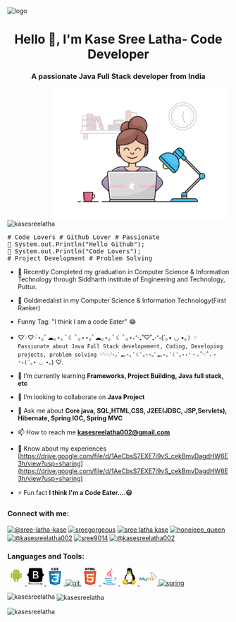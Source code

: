![logo](https://github.com/KaseSreeLatha/KaseSreeLatha/blob/main/Blue%20Yellow%20Futuristic%20Virtual%20Technology%20Blog%20Banner.png)
<h1 align="center">Hello 👋, I'm Kase Sree Latha- Code Developer</h1>
<h3 align="center">A passionate Java Full Stack developer from India</h3>

<img align="right" alt="Coding" width="400" src="https://github.com/KaseSreeLatha/KaseSreeLatha/blob/main/output-onlinegiftools.gif">
<p align="left"> <img src="https://komarev.com/ghpvc/?username=kasesreelatha&label=Profile%20views&color=0e75b6&style=flat" alt="kasesreelatha" /> </p>

<pre>
# Code Lovers # Github Lover # Passionate
👾 System.out.Println("Hello Github");
👾 System.out.Println("Code Lovers");
# Project Development # Problem Solving
</pre>
- 📖 Recently Completed my graduation in Computer Science & Information Technology through
      Siddharth institute of Engineering and Technology, Puttur.

- 🥇 Goldmedalist in my Computer Science & Information Technology(First Ranker)

- Funny Tag: "I think I am a code Eater" 😂

- ♡𓆩♡𓆪⋆｡ﾟ☁︎｡⋆｡ ﾟ☾ ﾟ｡⋆⋆｡ﾟ☁︎｡⋆｡ ﾟ☾ ﾟ｡⋆˖⁺‧₊˚♡˚₊‧⁺˖(´｡• ◡ •｡`) ♡ Passionate about Java Full Stack developement, Coding, Developing projects, problem solving ♡𓆩♡𓆪⋆｡ﾟ☁︎｡⋆｡ ﾟ☾ ﾟ｡⋆⋆｡ﾟ☁︎｡⋆｡ ﾟ☾ ﾟ｡⋆˖⁺‧₊˚♡˚₊‧⁺˖(´｡• ◡ •｡`) ♡.
  
- 🌱 I’m currently learning **Frameworks, Project Building, Java full stack, etc**

- 👯 I’m looking to collaborate on **Java Project**

- 💬 Ask me about **Core java, SQL,HTML,CSS, J2EE(JDBC, JSP,Servlets), Hibernate, Spring IOC, Spring MVC**

- 📫 How to reach me **kasesreelatha002@gmail.com**

- 📄 Know about my experiences [https://drive.google.com/file/d/1AeCbsS7EXE7i9vS_cekBmvDagdHW6E3h/view?usp=sharing](https://drive.google.com/file/d/1AeCbsS7EXE7i9vS_cekBmvDagdHW6E3h/view?usp=sharing)

- ⚡ Fun fact **I think I'm a Code Eater....😃**

<h3 align="left">Connect with me:</h3>
<p align="left">
<a href="https://codepen.io/sree-latha-kase" target="blank"><img align="center" src="https://raw.githubusercontent.com/rahuldkjain/github-profile-readme-generator/master/src/images/icons/Social/codepen.svg" alt="@sree-latha-kase" height="30" width="40" /></a>
<a href="https://twitter.com/sreegorgeous" target="blank"><img align="center" src="https://raw.githubusercontent.com/rahuldkjain/github-profile-readme-generator/master/src/images/icons/Social/twitter.svg" alt="sreegorgeous" height="30" width="40" /></a>
<a href="https://linkedin.com/in/sree-latha-kase-560018229/" target="blank"><img align="center" src="https://raw.githubusercontent.com/rahuldkjain/github-profile-readme-generator/master/src/images/icons/Social/linked-in-alt.svg" alt="sree latha kase" height="30" width="40" /></a>
<a href="https://instagram.com/honeieee_queen" target="blank"><img align="center" src="https://raw.githubusercontent.com/rahuldkjain/github-profile-readme-generator/master/src/images/icons/Social/instagram.svg" alt="honeieee_queen" height="30" width="40" /></a>
<a href="https://www.hackerrank.com/kasesreelatha002?hr_r=1" target="blank"><img align="center" src="https://raw.githubusercontent.com/rahuldkjain/github-profile-readme-generator/master/src/images/icons/Social/hackerrank.svg" alt="@kasesreelatha002" height="30" width="40" /></a>
<a href="https://leetcode.com/sree9014/" target="blank"><img align="center" src="https://raw.githubusercontent.com/rahuldkjain/github-profile-readme-generator/master/src/images/icons/Social/leet-code.svg" alt="sree9014" height="30" width="40" /></a>
<a href="https://www.hackerearth.com/@kasesreelatha002" target="blank"><img align="center" src="https://raw.githubusercontent.com/rahuldkjain/github-profile-readme-generator/master/src/images/icons/Social/hackerearth.svg" alt="@kasesreelatha002" height="30" width="40" /></a>
</p>

<h3 align="left">Languages and Tools:</h3>
<p align="left"> <a href="https://developer.android.com" target="_blank" rel="noreferrer"> <img src="https://raw.githubusercontent.com/devicons/devicon/master/icons/android/android-original-wordmark.svg" alt="android" width="40" height="40"/> </a> <a href="https://getbootstrap.com" target="_blank" rel="noreferrer"> <img src="https://raw.githubusercontent.com/devicons/devicon/master/icons/bootstrap/bootstrap-plain-wordmark.svg" alt="bootstrap" width="40" height="40"/> </a> <a href="https://www.w3schools.com/css/" target="_blank" rel="noreferrer"> <img src="https://raw.githubusercontent.com/devicons/devicon/master/icons/css3/css3-original-wordmark.svg" alt="css3" width="40" height="40"/> </a> <a href="https://git-scm.com/" target="_blank" rel="noreferrer"> <img src="https://www.vectorlogo.zone/logos/git-scm/git-scm-icon.svg" alt="git" width="40" height="40"/> </a> <a href="https://www.w3.org/html/" target="_blank" rel="noreferrer"> <img src="https://raw.githubusercontent.com/devicons/devicon/master/icons/html5/html5-original-wordmark.svg" alt="html5" width="40" height="40"/> </a> <a href="https://www.java.com" target="_blank" rel="noreferrer"> <img src="https://raw.githubusercontent.com/devicons/devicon/master/icons/java/java-original.svg" alt="java" width="40" height="40"/> </a> <a href="https://www.linux.org/" target="_blank" rel="noreferrer"> <img src="https://raw.githubusercontent.com/devicons/devicon/master/icons/linux/linux-original.svg" alt="linux" width="40" height="40"/> </a> <a href="https://www.mysql.com/" target="_blank" rel="noreferrer"> <img src="https://raw.githubusercontent.com/devicons/devicon/master/icons/mysql/mysql-original-wordmark.svg" alt="mysql" width="40" height="40"/> </a> <a href="https://spring.io/" target="_blank" rel="noreferrer"> <img src="https://www.vectorlogo.zone/logos/springio/springio-icon.svg" alt="spring" width="40" height="40"/> </a> </p>

<p><img align="left" src="https://github-readme-stats.vercel.app/api/top-langs?username=kasesreelatha&show_icons=true&locale=en&layout=compact" alt="kasesreelatha" /></p>

<p>&nbsp;<img align="center" src="https://github-readme-stats.vercel.app/api?username=kasesreelatha&show_icons=true&locale=en" alt="kasesreelatha" /></p>

<p><img align="center" src="https://github-readme-streak-stats.herokuapp.com/?user=kasesreelatha&" alt="kasesreelatha" /></p>
